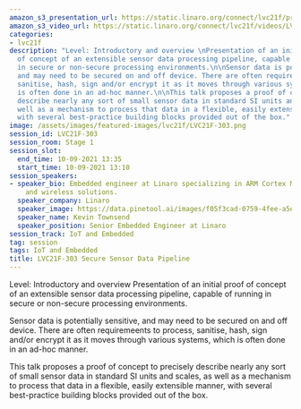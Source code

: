 ```yaml
---
amazon_s3_presentation_url: https://static.linaro.org/connect/lvc21f/presentations/LVC21F-303.pdf
amazon_s3_video_url: https://static.linaro.org/connect/lvc21f/videos/LVC21F-303.mp4
categories:
- lvc21f
description: "Level: Introductory and overview \nPresentation of an initial proof
  of concept of an extensible sensor data processing pipeline, capable of running
  in secure or non-secure processing environments.\n\nSensor data is potentially sensitive,
  and may need to be secured on and off device. There are often requiremeents to process,
  sanitise, hash, sign and/or encrypt it as it moves through various systems, which
  is often done in an ad-hoc manner.\n\nThis talk proposes a proof of concept to precisely
  describe nearly any sort of small sensor data in standard SI units and scales, as
  well as a mechanism to process that data in a flexible, easily extensible manner,
  with several best-practice building blocks provided out of the box."
image: /assets/images/featured-images/lvc21f/LVC21F-303.png
session_id: LVC21F-303
session_room: Stage 1
session_slot:
  end_time: 10-09-2021 13:35
  start_time: 10-09-2021 13:10
session_speakers:
- speaker_bio: Embedded engineer at Linaro specializing in ARM Cortex M, ARM TrustZone/TF-M,
    and wireless solutions.
  speaker_company: Linaro
  speaker_image: https://data.pinetool.ai/images/f05f3cad-0759-4fee-a5e6-b33620d149e2.jpeg
  speaker_name: Kevin Townsend
  speaker_position: Senior Embedded Engineer at Linaro
session_track: IoT and Embedded
tag: session
tags: IoT and Embedded
title: LVC21F-303 Secure Sensor Data Pipeline
---
```


Level: Introductory and overview
Presentation of an initial proof of concept of an extensible sensor data processing pipeline, capable of running in secure or non-secure processing environments.

Sensor data is potentially sensitive, and may need to be secured on and off device. There are often requiremeents to process, sanitise, hash, sign and/or encrypt it as it moves through various systems, which is often done in an ad-hoc manner.

This talk proposes a proof of concept to precisely describe nearly any sort of small sensor data in standard SI units and scales, as well as a mechanism to process that data in a flexible, easily extensible manner, with several best-practice building blocks provided out of the box.